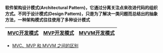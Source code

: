 
**软件架构设计模式(Architectural Pattern)，它通过分离关注点来改进代码的组织方式。不同于设计模式(Design Pattern)，只是为了解决一类问题而总结出的抽象方法，一种架构模式往往使用了多种设计模式**



[MVC开发模式](https://github.com/stevenli91748/Software-Architecture-Design/blob/master/%E8%BD%AF%E4%BB%B6%E6%9E%B6%E6%9E%84%E8%AE%BE%E8%AE%A1%E6%A8%A1%E5%BC%8F/MVC%E5%BC%80%E5%8F%91%E6%A8%A1%E5%BC%8F.md)|[MVP开发模式](https://github.com/stevenli91748/Software-Architecture-Design/blob/master/%E8%BD%AF%E4%BB%B6%E6%9E%B6%E6%9E%84%E8%AE%BE%E8%AE%A1%E6%A8%A1%E5%BC%8F/MVP%E5%BC%80%E5%8F%91%E6%A8%A1%E5%BC%8F.md)|[MVVM开发模式](https://github.com/stevenli91748/Software-Architecture-Design/blob/master/%E8%BD%AF%E4%BB%B6%E6%9E%B6%E6%9E%84%E8%AE%BE%E8%AE%A1%E6%A8%A1%E5%BC%8F/MVVM%E6%A8%A1%E5%BC%8F.md)|
---|---|---|





* [MVC、MVP 和 MVVM 之间的区别](https://henleylee.github.io/posts/2019/de9d67a4.html)
